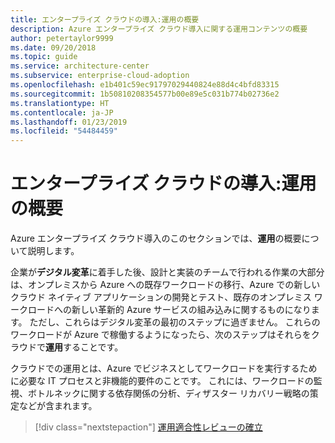 ```yaml
---
title: エンタープライズ クラウドの導入:運用の概要
description: Azure エンタープライズ クラウド導入に関する運用コンテンツの概要
author: petertaylor9999
ms.date: 09/20/2018
ms.topic: guide
ms.service: architecture-center
ms.subservice: enterprise-cloud-adoption
ms.openlocfilehash: e1b401c59ec91797029440824e88d4c4bfd83315
ms.sourcegitcommit: 1b50810208354577b00e89e5c031b774b02736e2
ms.translationtype: HT
ms.contentlocale: ja-JP
ms.lasthandoff: 01/23/2019
ms.locfileid: "54484459"
---
```

# <a name="enterprise-cloud-adoption-operations-overview"></a>エンタープライズ クラウドの導入:運用の概要

Azure エンタープライズ クラウド導入のこのセクションでは、**運用**の概要について説明します。 

企業が**デジタル変革**に着手した後、設計と実装のチームで行われる作業の大部分は、オンプレミスから Azure への既存ワークロードの移行、Azure での新しいクラウド ネイティブ アプリケーションの開発とテスト、既存のオンプレミス ワークロードへの新しい革新的 Azure サービスの組み込みに関するものになります。 ただし、これらはデジタル変革の最初のステップに過ぎません。 これらのワークロードが Azure で稼働するようになったら、次のステップはそれらをクラウドで**運用**することです。

クラウドでの運用とは、Azure でビジネスとしてワークロードを実行するために必要な IT プロセスと非機能的要件のことです。 これには、ワークロードの監視、ボトルネックに関する依存関係の分析、ディザスター リカバリー戦略の策定などが含まれます。

> [!div class="nextstepaction"]
> [運用適合性レビューの確立](operational-fitness-review.md)
